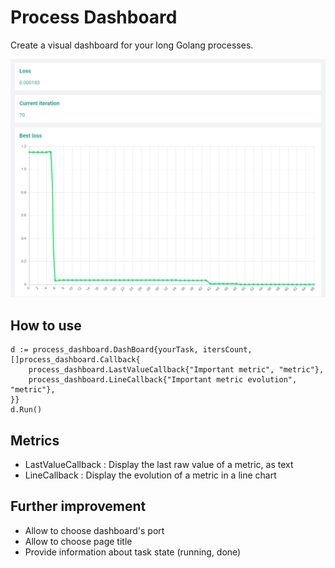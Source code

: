 # Process Dashboard

Create a visual dashboard for your long Golang processes.

![](./figures/dashboard.PNG)

## How to use
```
d := process_dashboard.DashBoard{yourTask, itersCount, []process_dashboard.Callback{
    process_dashboard.LastValueCallback{"Important metric", "metric"},
    process_dashboard.LineCallback{"Important metric evolution", "metric"},
}}
d.Run()
```


## Metrics
- LastValueCallback : Display the last raw value of a metric, as text
- LineCallback : Display the evolution of a metric in a line chart

## Further improvement
- Allow to choose dashboard's port
- Allow to choose page title
- Provide information about task state (running, done)
